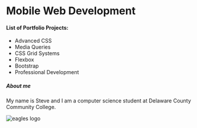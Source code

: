 # Mobile Web Development 


#### List of Portfolio Projects:

- Advanced CSS
- Media Queries
- CSS Grid Systems
- Flexbox
- Bootstrap
- Professional Development

##### About me
My name is Steve and I am a computer science student at Delaware County Community College.



![eagles logo](https://user-images.githubusercontent.com/71092566/93027413-9a61d580-f5da-11ea-8c1d-71b89e11ece1.png)

